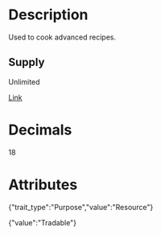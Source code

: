 # Description

Used to cook advanced recipes.

## Supply

Unlimited

[Link](https://docs.sunflower-land.com/player-guides/resource-gathering)

# Decimals

18

# Attributes

{"trait_type":"Purpose","value":"Resource"}

{"value":"Tradable"}
